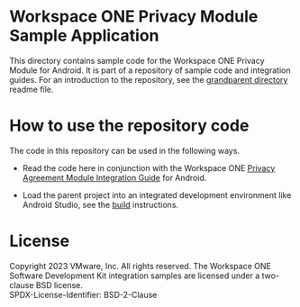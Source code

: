 # Workspace ONE Privacy Module Sample Application
This directory contains sample code for the Workspace ONE Privacy Module for
Android. It is part of a repository of sample code and integration guides. For
an introduction to the repository, see the [grandparent directory](../..) readme
file.

# How to use the repository code
The code in this repository can be used in the following ways.

-   Read the code here in conjunction with the Workspace ONE
    [Privacy Agreement Module Integration Guide](../../Guides/05Privacy/WorkspaceONE_Android_Privacy.md) for Android.

-   Load the parent project into an integrated development environment like
    Android Studio, see the [build](../../Documentation/build.md) instructions.

# License
Copyright 2023 VMware, Inc. All rights reserved.
The Workspace ONE Software Development Kit integration samples are licensed
under a two-clause BSD license.  
SPDX-License-Identifier: BSD-2-Clause